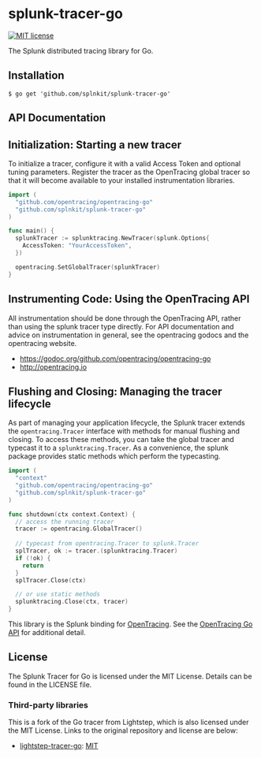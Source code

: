 # splunk-tracer-go


[![MIT license](http://img.shields.io/badge/license-MIT-blue.svg)](http://opensource.org/licenses/MIT)


The Splunk distributed tracing library for Go.


## Installation

```
$ go get 'github.com/splnkit/splunk-tracer-go'
```

## API Documentation


## Initialization: Starting a new tracer
To initialize a tracer, configure it with a valid Access Token and optional tuning parameters. Register the tracer as the OpenTracing global tracer so that it will become available to your installed instrumentation libraries.

```go
import (
  "github.com/opentracing/opentracing-go"
  "github.com/splnkit/splunk-tracer-go"
)

func main() {
  splunkTracer := splunktracing.NewTracer(splunk.Options{
    AccessToken: "YourAccessToken",
  })

  opentracing.SetGlobalTracer(splunkTracer)
}
```

## Instrumenting Code: Using the OpenTracing API

All instrumentation should be done through the OpenTracing API, rather than using the splunk tracer type directly. For API documentation and advice on instrumentation in general, see the opentracing godocs and the opentracing website.

- https://godoc.org/github.com/opentracing/opentracing-go
- http://opentracing.io

## Flushing and Closing: Managing the tracer lifecycle

As part of managing your application lifecycle, the Splunk tracer extends the `opentracing.Tracer` interface with methods for manual flushing and closing. To access these methods, you can take the global tracer and typecast it to a `splunktracing.Tracer`. As a convenience, the splunk package provides static methods which perform the typecasting.

```go
import (
  "context"
  "github.com/opentracing/opentracing-go"
  "github.com/splnkit/splunk-tracer-go"
)

func shutdown(ctx context.Context) {
  // access the running tracer
  tracer := opentracing.GlobalTracer()
    
  // typecast from opentracing.Tracer to splunk.Tracer
  splTracer, ok := tracer.(splunktracing.Tracer)
  if (!ok) { 
    return 
  }
  splTracer.Close(ctx)

  // or use static methods
  splunktracing.Close(ctx, tracer)
}
```



This library is the Splunk binding for [OpenTracing](http://opentracing.io/). See the [OpenTracing Go API](https://github.com/opentracing/opentracing-go) for additional detail.

## License

The Splunk Tracer for Go is licensed under the MIT License. Details can be found in the LICENSE file.

### Third-party libraries

This is a fork of the Go tracer from Lightstep, which is also licensed under the MIT License. Links to the original repository and license are below:

* [lightstep-tracer-go][lightstep]: [MIT][lightstep-license]

[lightstep]:                      https://github.com/lightstep/lightstep-tracer-go
[lightstep-license]:              https://github.com/lightstep/lightstep-tracer-go/blob/master/LICENSE